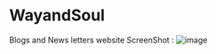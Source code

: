 # WayandSoul
Blogs and News letters website
ScreenShot : 
![image](https://github.com/Sid9370/WayandSoul/assets/139885350/d26608e9-265a-407c-8ac2-09be016b3ab7)
